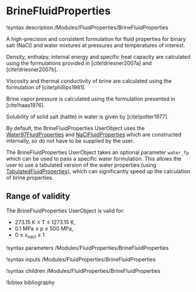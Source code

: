 # BrineFluidProperties

!syntax description /Modules/FluidProperties/BrineFluidProperties

A high-precision and consistent formulation for fluid properties for binary salt (NaCl) and water
mixtures at pressures and temperatures of interest.

Density, enthalpy, internal energy and specific heat capacity are
calculated using the formulations provided in [cite!driesner2007a] and [cite!driesner2007b].

Viscosity and thermal conductivity of brine are calculated using the formulation of [cite!phillips1981].

Brine vapor pressure is calculated using the formulation presented in [cite!haas1976].

Solubility of solid salt (halite) in water is given by [cite!potter1977].

By default, the BrineFluidProperties UserObject uses the [Water97FluidProperties](/Water97FluidProperties.md)
and [NaClFluidProperties](/NaClFluidProperties.md) which are constructed internally, so do not have to be
supplied by the user.

The BrineFluidProperties UserObject takes an optional parameter `water_fp` which can be used to pass
a specific water formulation. This allows the user to use a tabulated version of the water properties
(using [TabulatedFluidProperties](/TabulatedFluidProperties.md)), which can significantly speed up the
calculation of brine properties. 

## Range of validity

The BrineFluidProperties UserObject is valid for:

- 273.15 K $\le$ T $\le$ 1273.15 K,
- 0.1 MPa $\le$ p $\le$ 500 MPa,
- 0 $\le$ x$_{\mathrm{nacl}}$ $\le$ 1

!syntax parameters /Modules/FluidProperties/BrineFluidProperties

!syntax inputs /Modules/FluidProperties/BrineFluidProperties

!syntax children /Modules/FluidProperties/BrineFluidProperties

!bibtex bibliography
